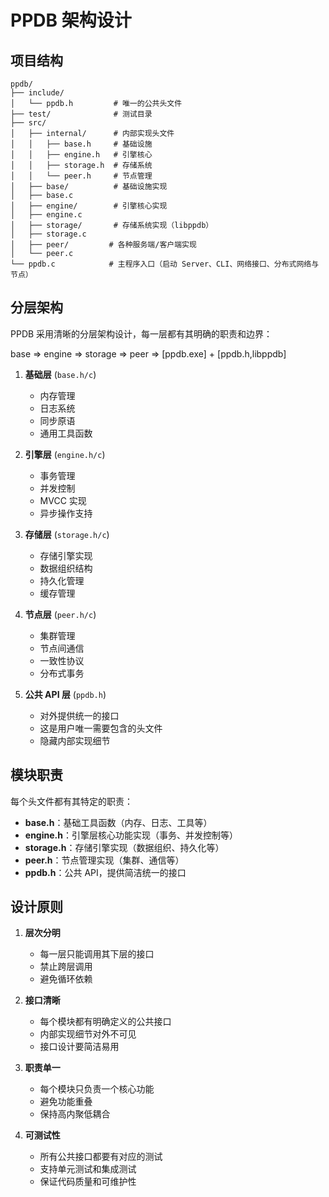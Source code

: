 ﻿# PPDB 架构设计

## 项目结构

```
ppdb/
├── include/
│   └── ppdb.h         # 唯一的公共头文件
├── test/              # 测试目录
├── src/
│   ├── internal/      # 内部实现头文件
│   │   ├── base.h     # 基础设施
│   │   ├── engine.h   # 引擎核心
│   │   ├── storage.h  # 存储系统
│   │   └── peer.h     # 节点管理
│   ├── base/          # 基础设施实现
│   ├── base.c
│   ├── engine/        # 引擎核心实现
│   ├── engine.c
│   ├── storage/       # 存储系统实现（libppdb）
│   ├── storage.c
│   ├── peer/         # 各种服务端/客户端实现
│   └── peer.c
└── ppdb.c            # 主程序入口（启动 Server、CLI、网络接口、分布式网络与节点）
```

## 分层架构

PPDB 采用清晰的分层架构设计，每一层都有其明确的职责和边界：

base => engine => storage => peer => [ppdb.exe] + [ppdb.h,libppdb]

1. **基础层** (`base.h/c`)
   - 内存管理
   - 日志系统
   - 同步原语
   - 通用工具函数

2. **引擎层** (`engine.h/c`)
   - 事务管理
   - 并发控制
   - MVCC 实现
   - 异步操作支持

3. **存储层** (`storage.h/c`)
   - 存储引擎实现
   - 数据组织结构
   - 持久化管理
   - 缓存管理

4. **节点层** (`peer.h/c`)
   - 集群管理
   - 节点间通信
   - 一致性协议
   - 分布式事务

5. **公共 API 层** (`ppdb.h`)
   - 对外提供统一的接口
   - 这是用户唯一需要包含的头文件
   - 隐藏内部实现细节

## 模块职责

每个头文件都有其特定的职责：

- **base.h**：基础工具函数（内存、日志、工具等）
- **engine.h**：引擎层核心功能实现（事务、并发控制等）
- **storage.h**：存储引擎实现（数据组织、持久化等）
- **peer.h**：节点管理实现（集群、通信等）
- **ppdb.h**：公共 API，提供简洁统一的接口

## 设计原则

1. **层次分明**
   - 每一层只能调用其下层的接口
   - 禁止跨层调用
   - 避免循环依赖

2. **接口清晰**
   - 每个模块都有明确定义的公共接口
   - 内部实现细节对外不可见
   - 接口设计要简洁易用

3. **职责单一**
   - 每个模块只负责一个核心功能
   - 避免功能重叠
   - 保持高内聚低耦合

4. **可测试性**
   - 所有公共接口都要有对应的测试
   - 支持单元测试和集成测试
   - 保证代码质量和可维护性
